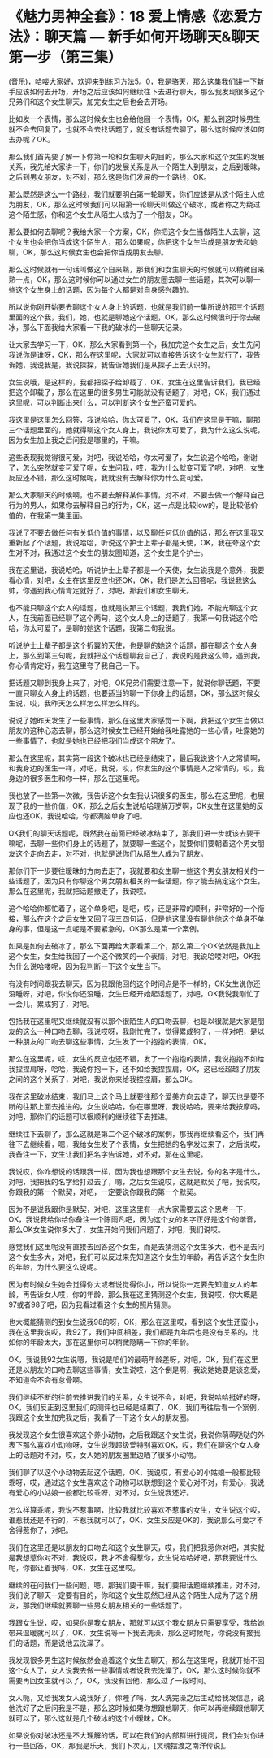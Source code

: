 # 《魅力男神全套》：18 爱上情感《恋爱方法》：聊天篇 — 新手如何开场聊天&聊天第一步（第三集）

(音乐)，哈喽大家好，欢迎来到练习方法5。0，我是骆天，那么这集我们讲一下新手应该如何去开场，开场之后应该如何继续往下去进行聊天，那么我发现很多这个兄弟们和这个女生聊天，加完女生之后也会去开场。

比如发一个表情，那么这时候女生也会给他回一个表情，OK，那么到这时候男生就不会去回复了，也就不会去找话题了，就没有话题去聊了，那么这时候应该如何去办呢？OK。

那么我们首先要了解一下你第一轮和女生聊天的目的，那么大家和这个女生的发展关系，我先给大家讲一下，你们的发展关系是从一个陌生人到朋友，之后到暧昧，之后到男女朋友，对不对，那么这是你们发展的一个路线，OK。

那么既然是这么一个路线，我们就要明白第一轮聊天，你们应该是从这个陌生人成为朋友，OK，那么这时候我们可以把第一轮聊天叫做这个破冰，或者称之为绕过这个陌生感，你和这个女生从陌生人成为了一个朋友，OK。

那么要如何去聊呢？我给大家一个方案，OK，你把这个女生当做陌生人去聊，这个女生也会把你当成这个陌生人，那么如果呢，你把这个女生当成是朋友去和她聊，OK，那么这时候女生也会把你当成朋友去聊。

那么这时候就有一句话叫做这个自来熟，那我们和女生聊天的时候就可以稍微自来熟一点，OK，那么这时候你可以通过女生的朋友圈去聊一些话题，其次可以聊一些这个女生身上的话题，因为每个人都是对自身感兴趣的。

所以说你刚开始要去聊这个女人身上的话题，也就是我们前一集所说的那三个话题里面的这个我，我们，她，也就是聊她这个话题，OK，那么这时候很利于你去破冰，那么下面我给大家看一下我的破冰的一些聊天记录。

让大家去学习一下，OK，那么大家看到第一个，我加完这个女生之后，女生先问我说你是谁呀，OK，那么在这里呢，大家就可以直接告诉这个女生就行了，我告诉她，我说我是，我说探探，我告诉她我们是从探子上去认识的。

女生说哦，是这样的，我都把探子给卸载了，OK，女生在这里告诉我们，我已经把这个卸载了，那么在这里的很多男生可能就没有话题了，对吧，OK，我们通过这里呢，可以判断出来什么，可以判断这个女生还蛮可爱的。

我这里是这里怎么回答，我说哈哈，你太可爱了，OK，我们在这里是干嘛，聊那三个话题里面的，她就得聊这个女人身上，我说你太可爱了，我为什么这么说呢，因为女生加上我之后问我是哪里的，干嘛。

这些表现我觉得很可爱，对吧，我说哈哈，你太可爱了，女生说这个哈哈，谢谢了，怎么突然就变可爱了呢，女生问我，哎，我为什么就变可爱了呢，对吧，女生反应还不错，那么这时候呢，我就没有去解释你为什么变可爱。

那么大家聊天的时候啊，也不要去解释某件事情，对不对，不要去做一个解释自己行为的男人，如果你去解释自己的行为，OK，这一点是比较low的，是比较低价值的，在我第一集里面。

我说了不要去做任何有关低价值的事情，以及聊任何低价值的话，那么在这里我又重新起了个话题，我说哈哈，听说这个护士上辈子都是天使，OK，我在夸这个女生对不对，我通过这个女生的朋友圈知道，这个女生是个护士。

我在这里说，我说哈哈，听说护士上辈子都是一个天使，女生说我是个意外，我要看心情，对吧，女生在这里反应也还OK，OK，我们是怎么回答呢，我说我这么帅，你遇到我心情肯定就好了，对吧，那我们和女生聊天。

也不能只聊这个女人的话题，也就是说那三个话题，我我们她，不能光聊这个女人，在我前面已经聊了这个两句，这个女人身上的话题了，我第一句我说这个哈哈，你太可爱了，是聊的她这个话题，我第二句我说。

听说护士上辈子都是这个折翼的天使，也是聊的她这个话题，都在聊这个女人身上，那么到第三句呢，我就把这个话题聊我自己了，我说的是我这么帅，遇到我，你心情肯定好，我在这里夸了我自己一下。

把话题又聊到我身上来了，对吧，OK兄弟们需要注意一下，就说你聊话题，不要一直只聊女人身上的话题，也要适当的聊一下你身上的话题，OK，那么这时候女生说，哎，我昨天怎么样怎么样怎么样的。

说说了她昨天发生了一些事情，那么在这里大家感觉一下啊，我把这个女生当做以朋友的这种心态去聊，那么这时候女生已经开始给我吐露她的一些心情，吐露她的一些事情了，也就是她也已经把我们当成这个朋友了。

那么在这里呢，其实第一段这个破冰也已经是结束了，最后我说这个人之常情啊，和我身边的医生一样，对吧，我说，哎，你发生的这个事情是人之常情的，哎，我身边的很多医生和你一样，那么在这里呢。

我也放了一些第一次微，我告诉这个女生我认识很多的医生，那么在这里呢，也展现了我的一些价值，OK，那么之后女生说哈哈理解万岁啊，OK女生在这里她的反应也还OK，我说哈哈，你都满脑单身了吧。

OK我们的聊天话题呢，既然我在前面已经破冰结束了，那我们进一步就该去要干嘛呢，去聊一些你们身上的话题了，就要聊一些这个，就要你们要朝着这个男女朋友这个走向去走，对不对，也就是说你们从陌生人成为了朋友。

那你们下一步要往暧昧的方向去走了，我就要和女生聊一些这个男女朋友相关的一些话题了，因为只有你聊这个男女朋友相关的一些话题，你才能去搞定这个女生，那么在这里呢，我就把话题撤走了，我说哎。

这个哈哈你都忙着了，这个单身吧，是吧，哎，还是非常的顺利，非常好的一个衔接，那么在这个之后女生又回了我三四句话，但是他这里没有聊他他这个单身不单身的事，但是这一点呢是不要紧急的，OK那么是第一个案例。

如果是如何去破冰了，那么下面再给大家看第二个，那么第二个OK依然是我加上这个女生，女生给我回了一个这个微笑的一个表情，对吧，我说哈喽对吧，OK我为什么说哈喽呢，因为我判断一下这个女生当下。

有没有时间跟我去聊天，因为我跟他回的这个时间点是不一样的，OK女生说你还没睡呀，对吧，你说你还没睡，女生已经开始起话题了，对吧，OK我说我刚忙了一会儿，累成狗了，对吧。

包括我在这里呢又继续就没有以那个很陌生人的口吻去聊，也是以很就是大家是朋友的这么一种口吻去聊，我说哎呀，我刚忙完了，觉得累成狗了，一样对吧，是以一种朋友的口吻去聊这些事情，女生发了一个抱抱的表情，OK。

那么在这里呢，哎，女生的反应也还不错，发了一个抱抱的表情，我说抱抱不如给我捏捏肩呀，哈哈，我说你抱一下，还不如给我捏捏肩，OK，这已经超越了朋友之间的这个关系了，对吧，我说你来给我捏捏肩，那么OK。

我在这里破冰结束，我们马上这个马上就要往那个爱美方向去走了，聊天也是要不断的往那上面去推进的，女生说哈哈，你在哪里呀，我说哈哈，要来给我按摩吗，对吧，那你们的话题可以很顺利的继续往下去推进。

继续往下去聊了，那么这就是第二个这个破冰的案例，那我再继续看这个，我们再往下去继续看，嗯，我给女生发了个表情，女生把她的名字发过来了，之后说哎，我备注一下，女生让我们把名字告诉她，对不对，那在这里呢。

我说哎，你咋想说的话跟我一样，因为我也想跟那个女生去说，你的名字是什么，对吧，我把我的名字给打过去了，嗯，之后女生说哎，这就是默契了吧，我说哎，你跟我的第一个默契，对吧，一定要说你跟我的第一个默契。

因为不是说我跟你是默契，对吧，这里这里有一点大家需要去这个思考一下，OK，我说我给你给你备注一个陈雨凡吧，因为这个女的名字正好是这个的谐音，那么OK女生说你多大了，女生开始问我们问题了，对吧，我们说哎。

感觉我们这里呢没有直接去回答这个女生，而是去猜测这个女生多大，也不是去问这个女生多大，对吧，我们可以反过来先知道这个女生的年龄，再告诉这个女生你的年龄，为什么要这么说呢。

因为有时候女生她会觉得你大或者说觉得你小，所以说你一定要先知道女人的年龄，再告诉女人哎，你的年龄，那么我在这里猜测这个女生，我说哎，你大概是97或者98了吧，因为我看过看这个女生的照片猜测。

也大概能猜测的到女生说我98的呀，OK，那么在这里哎，看到这个女生还蛮小，我在这里我说哎，我92了，我们中间相差，我们都是九年后也是没有关系的，比如你的年龄太大，那在这里你可以稍微隐瞒一下你的年龄。

OK，我说我92女生说嗯，我说是咱们的最萌年龄差呀，对吧，OK，我们在这里还是以朋友的口吻去聊这些事情，女生说哎，这个倒是啊，我说她她要是谈恋爱，不知道会不会有怠骨啊。

我们继续不断的往前去推进我们的关系，女生说不会，对吧，我说哈哈挺好的呀，OK，我们反正到这里我们的测评也已经是结束了，OK，我们再往后看一个案例，我跟这个女生加完我之后，我看了一下这个女人的朋友圈。

我发现这个女生很喜欢这个养小动物，之后我跟这个女生说，我说你萌萌哒哒的外表下那么喜欢小动物呀，女生说我超级爱特别喜欢OK，哎，我们在聊这个女人身上的话题对不对，哎，女人她的朋友圈里边晒了很多小动物。

我们聊了以这个小动物去起这个话题，OK，我说哎，有爱心的小姑娘一般都比较乖呀，哎，通过这个女生喜欢这个动物可以联想到这个爱心对不对，有爱心，我说有爱心的小姑娘一般都比较乖呀，对不对，女生说我还好。

怎么样算乖呢，我说不惹事啊，比较我就比较喜欢不惹事的女生，女生说这个哎，谁惹我还是不行的，不惹我就可以了，OK，女生反应是OK的，我说那么可爱才不舍得惹你了，对吧。

我们在这里还是以朋友的口吻去和这个女生聊天，哎，我们把我惹你对吧，其实就是我想惹你对不对，我说哎，我才不舍得惹你，女生说哈哈好吧，那我要说什么呢，你都让着我吗，OK，女生在这里哎。

继续的在问我们一些问题，嗯，那我们要干嘛，我们要把话题继续推进，对不对，我们说了聊天一定要有目的，你和这个女生既然已经从这个陌生人成为了这个朋友，那我们继续就要聊一些男女朋友相关的一些话题了。

我跟女生说，哎，如果你是我女朋友，那就可以这个我女朋友只需要享受，我给她带来温暖就可以了，OK，女生说等一下我去洗澡，那么这时候呢，你说没有接我们的话题，而是说他去洗澡了。

我发现很多男生这时候依然会追着这个女生去聊天，那么在这里呢，我就开始不回这个女人了，女人说我去做一些事情或者说我去洗澡了，OK，那么这时候你就不需要再回女生就可以了，OK，我没有回他，那么过了一段时间。

女人呃，又给我发女人说我好了，你睡了吗，女人洗完澡之后主动给我发信息，说他洗好了之后问我是不是，那么这时候如果你想跟他聊天，你可以再继续跟他聊天就可以了，那么这就是几个破冰的这个小暧昧，OK。

如果说你对破冰还是不大理解的话，可以在我们的内部群进行提问，我们会对你进行一些回答，OK，那我是乐天，我们下次见，[灵魂摆渡之南洋传说]。

